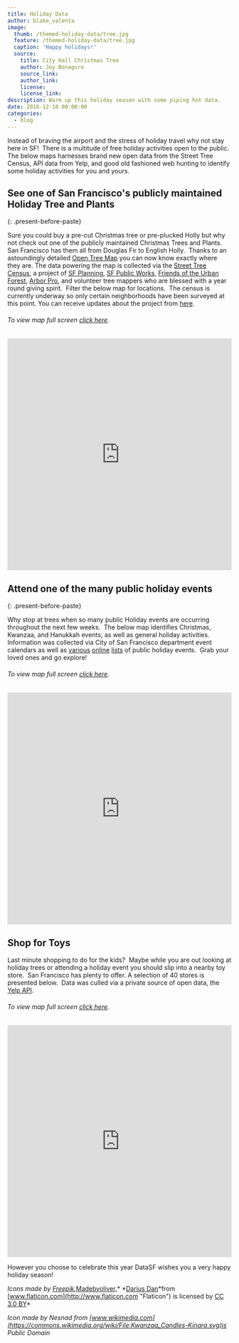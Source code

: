 ```yaml
---
title: Holiday Data
author: blake_valenta
image:
  thumb: /themed-holiday-data/tree.jpg
  feature: /themed-holiday-data/tree.jpg
  caption: 'Happy holidays!'
  source:
    title: City Hall Christmas Tree
    author: Joy Bonaguro
    source_link:
    author_link:
    license:
    license_link:
description: Warm up this holiday season with some piping hot data.
date: 2016-12-10 00:00:00
categories:
  - blog
---
```



Instead of braving the airport and the stress of holiday travel why not stay here in SF!  There is a multitude of free holiday activities open to the public.  The below maps harnesses brand new open data from the Street Tree Census, API data from Yelp, and good old fashioned web hunting to identify some holiday activities for you and yours.

## See one of San Francisco's publicly maintained Holiday Tree and Plants
{: .present-before-paste}

Sure you could buy a pre-cut Christmas tree or pre-plucked Holly but why not check out one of the publicly maintained Christmas Trees and Plants.  San Francisco has them all from Douglas Fir to English Holly.  Thanks to an astoundingly detailed [Open Tree Map](http://urbanforestmap.org/about/) you can now know exactly where they are. The data powering the map is collected via the [Street Tree Census](http://sf-planning.org/everytreesf-%E2%80%93-street-tree-census), a project of [SF Planning](http://sf-planning.org/everytreesf-%E2%80%93-street-tree-census), [SF Public Works](http://sfpublicworks.org/services/urban-forest-plan), [Friends of the Urban Forest](http://www.fuf.net/), [Arbor Pro](http://www.arborprousa.com/), and volunteer tree mappers who are blessed with a year round giving spirit.  Filter the below map for locations.  The census is currently underway so only certain neighborhoods have been surveyed at this point. You can receive updates about the project from [here](http://urbanforestmap.org/blog/).

###### To view map full screen [click here](https://blakev.carto.com/builder/2489dbf8-c61a-11e6-8199-0e233c30368f/embed).

<iframe src="https://blakev.carto.com/builder/2489dbf8-c61a-11e6-8199-0e233c30368f/embed" allowfullscreen="" webkitallowfullscreen="" mozallowfullscreen="" oallowfullscreen="" msallowfullscreen="" width="100%" height="520" frameborder="0"></iframe>

## Attend one of the many public holiday events
{: .present-before-paste}

Why stop at trees when so many public Holiday events are occurring throughout the next few weeks.  The below map identifies Christmas, Kwanzaa, and Hanukkah events, as well as general holiday activities.  Information was collected via City of San Francisco department event calendars as well as [various](http://sanfrancisco.about.com/od/sfevents/tp/Free-Christmas-And-Holiday-Activities-And-Events-In-San-Francisco.htm) [online](http://redtri.com/san-francisco/kwanzaa-san-francisco/) [lists](http://sanfrancisco.cbslocal.com/top-lists/best-ways-to-celebrate-hanukkah-in-the-bay-area/) of public holiday events.  Grab your loved ones and go explore!

###### To view map full screen [click here](https://blakev.carto.com/builder/98fd3750-c61a-11e6-a843-0e3ff518bd15/embed).

<iframe src="https://blakev.carto.com/builder/8fb8b248-c7c6-11e6-bfd3-0ecd1babdde5/embed" allowfullscreen="" webkitallowfullscreen="" mozallowfullscreen="" oallowfullscreen="" msallowfullscreen="" width="100%" height="520" frameborder="0"></iframe>

## Shop for Toys

Last minute shopping to do for the kids?  Maybe while you are out looking at holiday trees or attending a holiday event you should slip into a nearby toy store.  San Francisco has plenty to offer. A selection of 40 stores is presented below.  Data was culled via a private source of open data, the [Yelp API](https://www.google.com/url?sa=t&amp;rct=j&amp;q=&amp;esrc=s&amp;source=web&amp;cd=1&amp;cad=rja&amp;uact=8&amp;ved=0ahUKEwjWlNLloobRAhWIr1QKHaBrCsQQFggcMAA&amp;url=https%3A%2F%2Fwww.yelp.com%2Fdevelopers%2Fdocumentation%2Fv2%2Foverview&amp;usg=AFQjCNH6kkbhg88eZtjp5_d6p-78Hm8UKA&amp;sig2=2xmzJJLOvmQjH2LzSHeI3g).

###### To view map full screen [click here](https://blakev.carto.com/builder/ab6db45a-c61a-11e6-976b-0e05a8b3e3d7/embed).

<iframe src="https://blakev.carto.com/builder/148b3ef0-c7c7-11e6-8552-0e05a8b3e3d7/embed" allowfullscreen="" webkitallowfullscreen="" mozallowfullscreen="" oallowfullscreen="" msallowfullscreen="" width="100%" height="520" frameborder="0"></iframe>

However you choose to celebrate this year DataSF wishes you a very happy holiday season!

*Icons made by [Freepik](http://www.freepik.com "Freepik"),*[Madebyoliver,](http://www.flaticon.com/authors/madebyoliver "Madebyoliver")\* *[Darius Dan](http://www.flaticon.com/authors/darius-dan "Darius Dan")*from [www.flaticon.com](http://www.flaticon.com "Flaticon") is licensed by [CC 3.0 BY](http://creativecommons.org/licenses/by/3.0/ "Creative Commons BY 3.0")\*

*Icon made by Nesnad from [www.wikimedia.com](https://commons.wikimedia.org/wiki/File:Kwanzaa_Candles-Kinara.svg)is Public Domain*